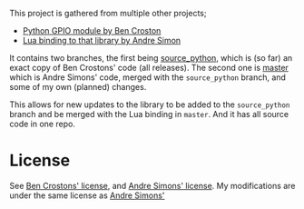This project is gathered from multiple other projects;

- [Python GPIO module by Ben Croston](http://sourceforge.net/projects/raspberry-gpio-python/)
- [Lua binding to that library by Andre Simon](http://www.andre-simon.de/doku/rpi_gpio_lua/en/rpi_gpio_lua.html)

It contains two branches, the first being [source_python](https://github.com/Tieske/rpi-gpio/tree/source_python), which is (so far) an exact copy of Ben Crostons' code (all releases). The second one is [master](https://github.com/Tieske/rpi-gpio/tree/master) which is Andre Simons' code, merged with the `source_python` branch, and some of my own (planned) changes.

This allows for new updates to the library to be added to the `source_python` branch and be merged with the Lua binding in `master`. And it has all source code in one repo.

License
=======
See [Ben Crostons' license](https://github.com/Tieske/rpi-gpio/blob/master/LICENCE.txt), and [Andre Simons' license](https://github.com/Tieske/rpi-gpio/blob/master/lua/LICENCE.txt).
My modifications are under the same license as [Andre Simons'](https://github.com/Tieske/rpi-gpio/blob/master/lua/LICENCE.txt)
